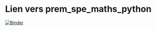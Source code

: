 # Lien vers prem_spe_maths_python
[![Binder](https://mybinder.org/badge_logo.svg)](https://mybinder.org/v2/gh/fredericfoulonlycee/prem_spe_maths_python/main?filepath=Accueil.ipynb)
